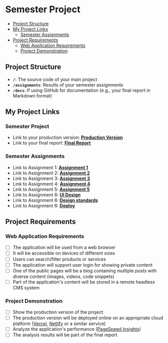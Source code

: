 # Semester Project <!-- omit in toc -->

- [Project Structure](#project-structure)
- [My Project Links](#my-project-links)
  <!-- - [Semester Project](#semester-project) -->
  - [Semester Assignments](#semester-assignments)
- [Project Requirements](#project-requirements)
  - [Web Application Requirements](#web-application-requirements)
  - [Project Demonstration](#project-demonstration)

## Project Structure

- **`/`**: The source code of your main project
- **`/assignments`**: Results of your semester assignments
- **`/docs`**: If using GitHub for documentation (e.g., your final report in Markdown format)

## My Project Links


### Semester Project

- Link to your production version: [**Production Version**](https://flavor-fuse.vercel.app/)
- Link to your final report: [**Final Report**](https://www.notion.so/FlavorFuse-1c868e1e8fb28011b572da7efe2440c4)


### Semester Assignments

- Link to Assignment 1: [**Assignment 1**](https://github.com/gbonic/HCI-2024-25/blob/main/assignments/01-assignment/figma-recording.mp4) <!-- Replace with actual URL -->
- Link to Assignment 2: [**Assignment 2**](https://github.com/gbonic/HCI-2024-25/blob/main/assignments/02-assignment/user-persone-sitemap.pdf) <!-- Replace with actual URL -->
- Link to Assignment 3: [**Assignment 3**](https://hci-2024-25.vercel.app/)
- Link to Assignment 4: [**Assignment 4**](https://github.com/gbonic/HCI-2024-25/blob/main/assignments/04-assignment)
- Link to Assignment 5: [**Assignment 5**](https://hci-2024-25-05-task.vercel.app/blog)
- Link to Assignment 6: [**UI Design**](https://github.com/gbonic/HCI-2024-25/blob/main/assignments/06-assignment/UI-v1.pdf)
- Link to Assignment 6: [**Design standards**](https://github.com/gbonic/HCI-2024-25/blob/main/assignments/06-assignment/design-standards.png)
- Link to Assignment 6: [**Deploy**](https://flavorfuse.vercel.app/)

<!-- Add more assignments as necessary -->

## Project Requirements

### Web Application Requirements

- [ ] The application will be used from a web browser
- [ ] It will be accessible on devices of different sizes
- [ ] Users can search/filter products or services
- [ ] The application will support user login for showing private content
- [ ] One of the public pages will be a blog containing multiple posts with diverse content (images, videos, code snippets)
- [ ] Part of the application's content will be stored in a remote headless CMS system

### Project Demonstration

- [ ] Show the production version of the project
- [ ] The production version will be deployed online on an appropriate cloud platform ([Vercel](https://vercel.com), [Netlify](https://www.netlify.com/) or a similar service)
- [ ] Analyze the application's performance ([PageSpeed Insights](https://pagespeed.web.dev/))
- [ ] The analysis results will be part of the final report
